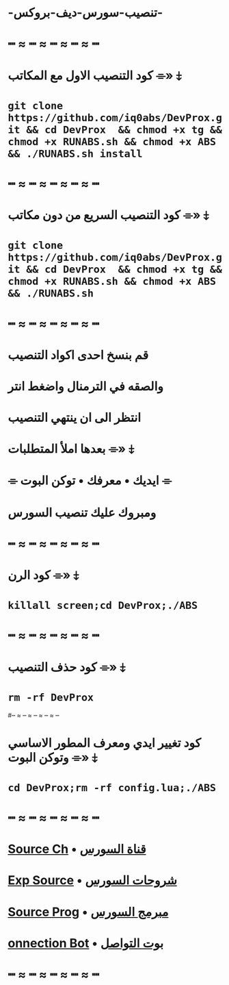 # -تنصيب-سورس-ديف-بروكس-
# ┉ ≈ ┉ ≈ ┉ ≈ ┉ ≈ ┉
# كود التنصيب الاول مع المكاتب ⌯» ⤈


# `git clone https://github.com/iq0abs/DevProx.git && cd DevProx  && chmod +x tg && chmod +x RUNABS.sh && chmod +x ABS && ./RUNABS.sh install`

# ┉ ≈ ┉ ≈ ┉ ≈ ┉ ≈ ┉
# كود التنصيب السريع من دون مكاتب ⌯» ⤈

# `git clone https://github.com/iq0abs/DevProx.git && cd DevProx  && chmod +x tg && chmod +x RUNABS.sh && chmod +x ABS && ./RUNABS.sh`

# ┉ ≈ ┉ ≈ ┉ ≈ ┉ ≈ ┉
# قم بنسخ احدى اكواد التنصيب
# والصقه في الترمنال واضغط انتر
# انتظر الى ان ينتهي التنصيب
# بعدها املأ المتطلبات ⌯» ⤈
# ⌯ ايديك • معرفك • توكن البوت ⌯
# ومبروك عليك تنصيب السورس
# ┉ ≈ ┉ ≈ ┉ ≈ ┉ ≈ ┉
# كود الرن ⌯» ⤈

# `killall screen;cd DevProx;./ABS`

# ┉ ≈ ┉ ≈ ┉ ≈ ┉ ≈ ┉
# كود حذف التنصيب ⌯» ⤈

# `rm -rf DevProx`

#┉ ≈ ┉ ≈ ┉ ≈ ┉ ≈ ┉
# كود تغيير ايدي ومعرف المطور الاساسي وتوكن البوت ⌯» ⤈

# `cd DevProx;rm -rf config.lua;./ABS`

# ┉ ≈ ┉ ≈ ┉ ≈ ┉ ≈ ┉
# [Source Ch](https://t.me/Dev_Prox) • [قناة السورس](https://t.me/Dev_Prox)
# [Exp Source](https://t.me/Exp_Dev) • [شروحات السورس](https://t.me/Exp_Dev)
# [Source Prog](https://t.me/IQ_ABS) • [مبرمج السورس](https://t.me/IQ_ABS)
# [onnection Bot](https://t.me/IQA_bot) • [بوت التواصل](https://t.me/IQA_bot)
# ┉ ≈ ┉ ≈ ┉ ≈ ┉ ≈ ┉
